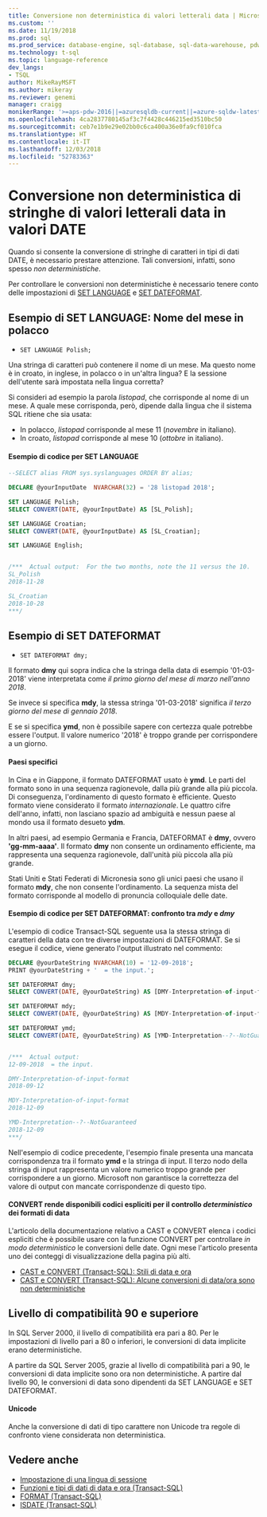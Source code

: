 ```yaml
---
title: Conversione non deterministica di valori letterali data | Microsoft Docs
ms.custom: ''
ms.date: 11/19/2018
ms.prod: sql
ms.prod_service: database-engine, sql-database, sql-data-warehouse, pdw
ms.technology: t-sql
ms.topic: language-reference
dev_langs:
- TSQL
author: MikeRayMSFT
ms.author: mikeray
ms.reviewer: genemi
manager: craigg
monikerRange: '>=aps-pdw-2016||=azuresqldb-current||=azure-sqldw-latest||>=sql-server-2016||=sqlallproducts-allversions||>=sql-server-linux-2017||=azuresqldb-mi-current'
ms.openlocfilehash: 4ca2837780145af3c7f4428c446215ed3510bc50
ms.sourcegitcommit: ceb7e1b9e29e02bb0c6ca400a36e0fa9cf010fca
ms.translationtype: HT
ms.contentlocale: it-IT
ms.lasthandoff: 12/03/2018
ms.locfileid: "52783363"
---
```

# <a name="nondeterministic-conversion-of-literal-date-strings-into-date-values"></a>Conversione non deterministica di stringhe di valori letterali data in valori DATE

Quando si consente la conversione di stringhe di caratteri in tipi di dati DATE, è necessario prestare attenzione. Tali conversioni, infatti, sono spesso _non deterministiche_.

Per controllare le conversioni non deterministiche è necessario tenere conto delle impostazioni di [SET LANGUAGE](../statements/set-language-transact-sql.md) e [SET DATEFORMAT](../statements/set-dateformat-transact-sql.md).



## <a name="set-language-example-month-name-in-polish"></a>Esempio di SET LANGUAGE: Nome del mese in polacco

- `SET LANGUAGE Polish;`

Una stringa di caratteri può contenere il nome di un mese. Ma questo nome è in croato, in inglese, in polacco o in un'altra lingua? E la sessione dell'utente sarà impostata nella lingua corretta?

Si consideri ad esempio la parola _listopad_, che corrisponde al nome di un mese. A quale mese corrisponda, però, dipende dalla lingua che il sistema SQL ritiene che sia usata:
- In polacco, _listopad_ corrisponde al mese 11 (_novembre_ in italiano).
- In croato, _listopad_ corrisponde al mese 10 (_ottobre_ in italiano).

#### <a name="code-example-of-set-language"></a>Esempio di codice per SET LANGUAGE

```sql
--SELECT alias FROM sys.syslanguages ORDER BY alias;

DECLARE @yourInputDate  NVARCHAR(32) = '28 listopad 2018';

SET LANGUAGE Polish;
SELECT CONVERT(DATE, @yourInputDate) AS [SL_Polish];

SET LANGUAGE Croatian;
SELECT CONVERT(DATE, @yourInputDate) AS [SL_Croatian];

SET LANGUAGE English;


/***  Actual output:  For the two months, note the 11 versus the 10.
SL_Polish
2018-11-28

SL_Croatian
2018-10-28
***/
```



## <a name="set-dateformat-example"></a>Esempio di SET DATEFORMAT

- `SET DATEFORMAT dmy;`

Il formato **dmy** qui sopra indica che la stringa della data di esempio '01-03-2018' viene interpretata come _il primo giorno del mese di marzo nell'anno 2018_.

Se invece si specifica **mdy**, la stessa stringa '01-03-2018' significa _il terzo giorno del mese di gennaio 2018_.

E se si specifica **ymd**, non è possibile sapere con certezza quale potrebbe essere l'output. Il valore numerico '2018' è troppo grande per corrispondere a un giorno.
<!--
The preceding claim of "no guarantee" might be incorrect, in the minds of the SQL query engine Developer team?
-->

#### <a name="specific-countries"></a>Paesi specifici

In Cina e in Giappone, il formato DATEFORMAT usato è **ymd**. Le parti del formato sono in una sequenza ragionevole, dalla più grande alla più piccola. Di conseguenza, l'ordinamento di questo formato è efficiente. Questo formato viene considerato il formato _internazionale_. Le quattro cifre dell'anno, infatti, non lasciano spazio ad ambiguità e nessun paese al mondo usa il formato desueto **ydm**.

In altri paesi, ad esempio Germania e Francia, DATEFORMAT è **dmy**, ovvero **'gg-mm-aaaa'**. Il formato **dmy** non consente un ordinamento efficiente, ma rappresenta una sequenza ragionevole, dall'unità più piccola alla più grande.

Stati Uniti e Stati Federati di Micronesia sono gli unici paesi che usano il formato **mdy**, che non consente l'ordinamento. La sequenza mista del formato corrisponde al modello di pronuncia colloquiale delle date.

#### <a name="code-example-of-set-dateformat-mdy-versus-dmy"></a>Esempio di codice per SET DATEFORMAT: confronto tra *mdy* e *dmy*

L'esempio di codice Transact-SQL seguente usa la stessa stringa di caratteri della data con tre diverse impostazioni di DATEFORMAT. Se si esegue il codice, viene generato l'output illustrato nel commento:

```sql
DECLARE @yourDateString NVARCHAR(10) = '12-09-2018';
PRINT @yourDateString + '  = the input.';

SET DATEFORMAT dmy;
SELECT CONVERT(DATE, @yourDateString) AS [DMY-Interpretation-of-input-format];

SET DATEFORMAT mdy;
SELECT CONVERT(DATE, @yourDateString) AS [MDY-Interpretation-of-input-format];

SET DATEFORMAT ymd;
SELECT CONVERT(DATE, @yourDateString) AS [YMD-Interpretation--?--NotGuaranteed];


/***  Actual output:
12-09-2018  = the input.

DMY-Interpretation-of-input-format
2018-09-12

MDY-Interpretation-of-input-format
2018-12-09

YMD-Interpretation--?--NotGuaranteed
2018-12-09
***/
```

Nell'esempio di codice precedente, l'esempio finale presenta una mancata corrispondenza tra il formato **ymd** e la stringa di input. Il terzo nodo della stringa di input rappresenta un valore numerico troppo grande per corrispondere a un giorno. Microsoft non garantisce la correttezza del valore di output con mancate corrispondenze di questo tipo.

#### <a name="convert-offers-explicit-codes-for-deterministic-control-of-date-formats"></a>CONVERT rende disponibili codici espliciti per il controllo _deterministico_ dei formati di data

L'articolo della documentazione relativo a CAST e CONVERT elenca i codici espliciti che è possibile usare con la funzione CONVERT per controllare _in modo deterministico_ le conversioni delle date. Ogni mese l'articolo presenta uno dei conteggi di visualizzazione della pagina più alti.

- [CAST e CONVERT (Transact-SQL): Stili di data e ora](../functions/cast-and-convert-transact-sql.md#date-and-time-styles)
- [CAST e CONVERT (Transact-SQL): Alcune conversioni di data/ora sono non deterministiche](../functions/cast-and-convert-transact-sql.md#certain-datetime-conversions-are-nondeterministic)



## <a name="compatibility-level-90-and-above"></a>Livello di compatibilità 90 e superiore

In SQL Server 2000, il livello di compatibilità era pari a 80. Per le impostazioni di livello pari a 80 o inferiori, le conversioni di data implicite erano deterministiche.

A partire da SQL Server 2005, grazie al livello di compatibilità pari a 90, le conversioni di data implicite sono ora non deterministiche. A partire dal livello 90, le conversioni di data sono dipendenti da SET LANGUAGE e SET DATEFORMAT.

#### <a name="unicode"></a>Unicode

<!-- The next live sentence needs an explanatory example!  N'somethingHere?'.
-->
Anche la conversione di dati di tipo carattere non Unicode tra regole di confronto viene considerata non deterministica.



## <a name="see-also"></a>Vedere anche

- [Impostazione di una lingua di sessione](../../relational-databases/collations/set-a-session-language.md)
- [Funzioni e tipi di dati di data e ora (Transact-SQL)](../functions/date-and-time-data-types-and-functions-transact-sql.md)
- [FORMAT (Transact-SQL)](../functions/format-transact-sql.md)
- [ISDATE (Transact-SQL)](../functions/isdate-transact-sql.md)



<!--
This new article is linked-to by the following articles (at least initially on 2018/11/19).....
...
* docs/relational-databases/views/create-indexed-views.md
* docs/relational-databases/indexes/indexes-on-computed-columns.md
* docs/t-sql/functions/cast-and-convert-transact-sql.md
...
As a reaction to public PR 1279, this approach of creating a new article to link to is a better alternative than a docs/includes/ approach.
GeneMi (MightyPen), 2018/11/19
-->

